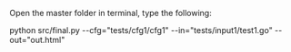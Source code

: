 Open the master folder in terminal, type the following:

python src/final.py --cfg="tests/cfg1/cfg1" --in="tests/input1/test1.go" --out="out.html"
